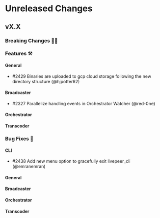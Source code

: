 # Unreleased Changes

## vX.X

### Breaking Changes 🚨🚨

### Features ⚒

#### General
- \#2429 Binaries are uploaded to gcp cloud storage following the new directory structure (@hjpotter92)

#### Broadcaster
- \#2327 Parallelize handling events in Orchestrator Watcher (@red-0ne)

#### Orchestrator

#### Transcoder

### Bug Fixes 🐞

#### CLI
- \#2438 Add new menu option to gracefully exit livepeer_cli (@emranemran)

#### General

#### Broadcaster

#### Orchestrator

#### Transcoder
